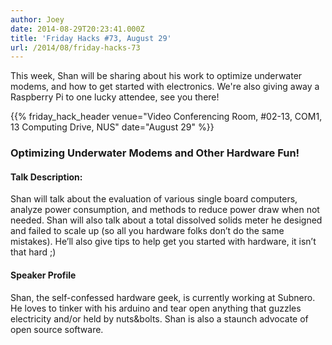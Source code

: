 ```yaml
---
author: Joey
date: 2014-08-29T20:23:41.000Z
title: 'Friday Hacks #73, August 29'
url: /2014/08/friday-hacks-73
---
```


This week, Shan will be sharing about his work to optimize underwater modems, and how to get started with electronics. We're also giving away a Raspberry Pi to one lucky attendee, see you there!

{{% friday_hack_header venue="Video Conferencing Room, #02-13, COM1, 13 Computing Drive, NUS" date="August 29" %}}

### Optimizing Underwater Modems and Other Hardware Fun!

#### Talk Description:

Shan will talk about the evaluation of various single board computers, analyze power consumption, and methods to reduce power draw when not needed. Shan will also talk about a total dissolved solids meter he designed and failed to scale up (so all you hardware folks don’t do the same mistakes). He’ll also give tips to help get you started with hardware, it isn’t that hard ;)

#### Speaker Profile

Shan, the self-confessed hardware geek, is currently working at Subnero. He loves to tinker with his arduino and tear open anything that guzzles electricity and/or held by nuts&bolts. Shan is also a staunch advocate of open source software.
